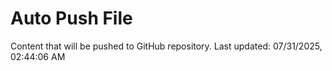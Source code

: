 # Auto Push File

Content that will be pushed to GitHub repository.
Last updated: 07/31/2025, 02:44:06 AM